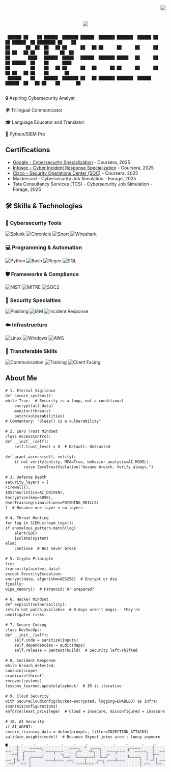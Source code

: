 <img align="right" src="https://visitor-badge.laobi.icu/badge?page_id=zumrudu-anka.zumrudu-anka">

<h1 align="center">
  <a href="https://git.io/typing-svg">
    <img src="https://readme-typing-svg.herokuapp.com/?lines=hello,+world;This+is+Jean+Oliveira..;Nice+to+meet+you!&center=true&size=30">
  </a>
</h1>

```
 ██████ ██    ██ ██████  ███████ ██████  ███████ ███████  ██████ ██    ██ ██████  ██ ████████ ██    ██ 
██       ██  ██  ██   ██ ██      ██   ██ ██      ██      ██      ██    ██ ██   ██ ██    ██     ██  ██  
██        ████   ██████  █████   ██████  ███████ █████   ██      ██    ██ ██████  ██    ██      ████   
██         ██    ██   ██ ██      ██   ██      ██ ██      ██      ██    ██ ██   ██ ██    ██       ██    
 ██████    ██    ██████  ███████ ██   ██ ███████ ███████  ██████  ██████  ██   ██ ██    ██       ██    
                                                                                                                                                                                                                                  
```


🔒 Aspiring Cybersecurity Analyst 

🌍 Trilingual Communicator 

🎓 Language Educator and Translator

🐍 Python/SIEM Pro

## Certifications

- [Google - Cybersecurity Specialization](https://www.coursera.org/account/accomplishments/professional-cert/FH5X1HU0I0NT) - Coursera, 2025
- [Infosec - Cyber Incident Response Specialization](https://www.coursera.org/account/accomplishments/specialization/FEMA58NR6HRY) - Coursera, 2025
- [Cisco - Security Operations Center (SOC)](https://www.coursera.org/account/accomplishments/verify/4C9UBUHC47JP) - Coursera, 2025
- Mastercard - Cybersecurity Job Simulation - Forage, 2025
- Tata Consultancy Services (TCS) - Cybersecurity Job 
Simulation - Forage, 2025



## 🛠️ Skills & Technologies

### 🔐 **Cybersecurity Tools**
![Splunk](https://img.shields.io/badge/Splunk-Phishing_Detection-orange?logo=splunk)
![Chronicle](https://img.shields.io/badge/Google_Chronicle-SIEM-blue?logo=google-chronicle)
![Snort](https://img.shields.io/badge/Snort/Suricata-IDS/IPS-red?logo=snort)
![Wireshark](https://img.shields.io/badge/Wireshark-Network_Forensics-1679A7?logo=wireshark)

### 💻 **Programming & Automation**
![Python](https://img.shields.io/badge/Python-SOAR_Automation-3776AB?logo=python)
![Bash](https://img.shields.io/badge/Bash-System_Hardening-4EAA25?logo=gnu-bash)
![Regex](https://img.shields.io/badge/Regex-Log_Parsing-2F2625)
![SQL](https://img.shields.io/badge/SQL-Anomaly_Detection-4479A1?logo=postgresql)

### 🛡️ **Frameworks & Compliance**
![NIST](https://img.shields.io/badge/NIST_CSF/RMF-Risk_Management-002856)
![MITRE](https://img.shields.io/badge/MITRE_ATT&CK-Threat_Modeling-EA3829)
![SOC2](https://img.shields.io/badge/SOC_2-Compliance-9cf)

### 🎯 **Security Specialties**
![Phishing](https://img.shields.io/badge/Phishing_Simulations-Mastercard_Verified-success)
![IAM](https://img.shields.io/badge/IAM-RBAC/Privilege_Escalation-0078D4)
![Incident Response](https://img.shields.io/badge/Incident_Response-Infosec_Certified-important)

### ☁️ **Infrastructure**
![Linux](https://img.shields.io/badge/Linux-System_Hardening-FCC624?logo=linux)
![Windows](https://img.shields.io/badge/Windows_Security-GPOs-0078D6?logo=windows)
![AWS](https://img.shields.io/badge/AWS_Security_Concepts-EC2/S3-FF9900?logo=amazon-aws)

### 🌟 **Transferable Skills**
![Communication](https://img.shields.io/badge/Trilingual-EN/PT/ES-blueviolet)
![Training](https://img.shields.io/badge/Technical_Training-10+_Years-success)
![Client Facing](https://img.shields.io/badge/Client_Consulting-GRC_Readiness-9cf)

## About Me

    # 1. Eternal Vigilance
    def secure_systems():
    while True:  # Security is a loop, not a conditional
        encrypt(all_data)
        monitor(threats)
        patch(vulnerabilities)
    # Commentary: "Sleep() is a vulnerability"

    # 2. Zero Trust Mindset
    class AccessControl:
    def __init__(self):
        self.trust_level = 0  # Default: Untrusted
    
    def grant_access(self, entity):
        if not verify(entity, MFA=True, behavior_analysis=AI_MODEL):
            raise ZeroTrustViolation("Assume breach. Verify always.")

    # 3. Defense Depth
    security_layers = [
    Firewall(), 
    IDS(heuristics=AI_DRIVEN), 
    Encryption(key=4096), 
    UserTraining(simulations=PHISHING_DRILLS)
    ]  # Because one layer ≈ no layers

    # 4. Threat Hunting
    for log in SIEM.stream_logs():
    if anomalous_pattern.match(log):
        alert(SOC)
        isolate(system)
    else:
        continue  # But never break

    # 5. Crypto Principle
    try:
    transmit(plaintext_data)
    except SecurityException:
    encrypt(data, algorithm=AES256)  # Encrypt or die
    finally:
    wipe_memory()  # Paranoid? Or prepared?

    # 6. Hacker Mindset
    def exploit(vulnerability):
    return not patch_available  # 0-days aren't magic - they're unmitigated risks

    # 7. Secure Coding
    class DevSecOps:
    def __init__(self):
        self.code = sanitize(inputs)
        self.dependencies = audit(deps)
        self.release = pentest(build)  # Security left-shifted

    # 8. Incident Response
    while breach_detected:
    contain(scope)
    eradicate(threat)
    recover(systems)
    lessons_learned.update(playbook)  # IR is iterative

    # 9. Cloud Security
    with SecureCloudConfig(bucket=encrypted, logging=ENABLED) as infra:
    scan(misconfigurations)
    enforce(least_privilege)  # Cloud ≠ insecure, misconfigured = insecure

    # 10. AI Security
    if AI_AGENT:
    secure_training_data = detox(prompts, filter=INJECTION_ATTACKS)
    validate_weights(model)  # Because Skynet jokes aren't funny anymore

<picture>
  <source media="(prefers-color-scheme: dark)" srcset="https://raw.githubusercontent.com/Xtealthz/Xtealthz/output/pacman-contribution-graph-dark.svg">
  <source media="(prefers-color-scheme: light)" srcset="https://raw.githubusercontent.com/Xtealthz/Xtealthz/output/pacman-contribution-graph.svg">
  <img alt="pacman contribution graph" src="https://raw.githubusercontent.com/Xtealthz/Xtealthz/output/pacman-contribution-graph.svg">
</picture>

###
